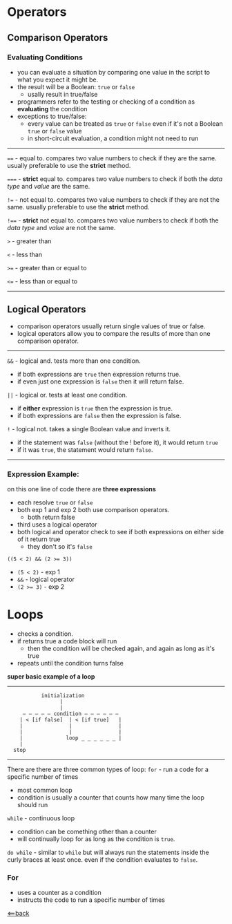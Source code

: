 # Operators
## Comparison Operators 
### Evaluating Conditions
- you can evaluate a situation by comparing one value in the script to what you expect it might be.
- the result will be a Boolean: ```true``` or ```false```
  - usally result in true/false
- programmers refer to the testing or checking of a condition as **evaluating** the condition
- exceptions to true/false:
  - every value can be treated as ```true``` or ```false``` even if it's not a Boolean ```true``` or ```false``` value
  - in short-circuit evaluation, a condition might not need to run 

---

```==``` - equal to. compares two value numbers to check if they are the same. usually preferable to use the **strict** method. 

```===``` - **strict** equal to. compares two value numbers to check if both the *data type* and *value* are the same. 

```!=``` - not equal to. compares two value numbers to check if they are not the same. usually preferable to use the **strict** method.

```!==``` - **strict** not equal to. compares two value numbers to check if both the *data type* and *value* are not the same.

```>``` - greater than

```<``` - less than

```>=``` - greater than or equal to

```<=``` - less than or equal to 

---

## Logical Operators
- comparison operators usually return single values of true or false.
- logical operators allow you to compare the results of more than one comparison operator.

--- 
```&&``` - logical and. tests more than one condition. 
- if both expressions are ```true``` then expression returns true. 
- if even just one expression is ```false``` then it will return false.

```||``` - logical or. tests at least one condition. 
- if **either** expression is ```true``` then the expression is true.
- if both expressions are ```false``` then the expression is false.

```!``` - logical not. takes a single Boolean value and inverts it.
- if the statement was ```false``` (without the ! before it), it would return ```true```
- if it was ```true```, the statement would return ```false```. 
---

### Expression Example:
on this one line of code there are **three expressions**
- each resolve ```true``` or ```false```
- both exp 1 and exp 2 both use comparison operators.
    - both return false
- third uses a logical operator 
- both logical and operator check to see if both expressions on either side of it return true
    - they don't so it's ```false```

```((5 < 2) && (2 >= 3))```
- ```(5 < 2)``` - exp 1
- ```&&``` - logical operator
- ```(2 >= 3)``` - exp 2

# Loops 
- checks a condition.
- if returns true a code block will run
    - then the condition will be checked again, and again as long as it's true
- repeats until the condition turns false

**super basic example of a loop**

---
```
           initialization  
                 |             
                 |             
     — — — — — condition — — — — — —       
    | < [if false]  | < [if true]   |
    |               |               |
    |               |               |
    |              loop _ _ _ _ _ _ |  
    |
  stop 
``` 
---

There are there are three common types of loop:
```for``` - run a code for a specific number of times
- most common loop
- condition is usually a counter that counts how many time the loop should run

```while``` - continuous loop
- condition can be comething other than a counter 
- will continually loop for as long as the condition is ```true```. 

```do while``` - similar to ```while``` but will always run the statements inside the curly braces at least once. even if the condition evaluates to ```false```.

### For
- uses a counter as a condition
- instructs the code to run a specific number of times 

[<==back](README.md) 









